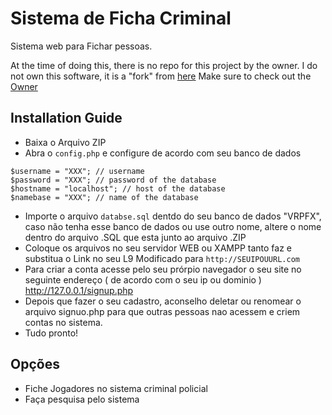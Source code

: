 # Sistema de Ficha Criminal
Sistema web para Fichar pessoas.

At the time of doing this, there is no repo for this project by the owner. I do not own this software, it is a "fork" from [here](https://forum.fivem.net/t/release-lspd-web-panel-v-0-0-1/23428) Make sure to check out the [Owner](https://forum.fivem.net/u/davendrix)

## Installation Guide
- Baixa o Arquivo ZIP
- Abra o `config.php` e configure de acordo com seu banco de dados
```
$username = "XXX"; // username
$password = "XXX"; // password of the database
$hostname = "localhost"; // host of the database
$namebase = "XXX"; // name of the database
```
- Importe o arquivo `databse.sql` dentdo do seu banco de dados "VRPFX", caso não tenha esse banco de dados ou use outro nome, altere o nome dentro do arquivo .SQL que esta junto ao arquivo .ZIP
- Coloque os arquivos no seu servidor WEB ou XAMPP tanto faz e substitua o Link no seu L9 Modificado para `http://SEUIPOUURL.com`
- Para criar a conta acesse pelo seu prórpio navegador o seu site no seguinte endereço ( de acordo com o seu ip ou dominio ) 
 http://127.0.0.1/signup.php
- Depois que fazer o seu cadastro, aconselho deletar ou renomear o arquivo signuo.php para que outras pessoas nao acessem e criem contas no sistema.
- Tudo pronto!


## Opções
- Fiche Jogadores no sistema criminal policial
- Faça pesquisa pelo sistema

